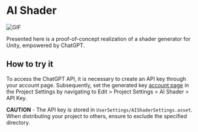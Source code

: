 # AI Shader

![GIF](https://user-images.githubusercontent.com/343936/223034386-cf69f2a2-d8ec-4537-9f1b-37051542b1cd.gif)

Presented here is a proof-of-concept realization of a shader generator for Unity, empowered by ChatGPT.

## How to try it

To access the ChatGPT API, it is necessary to create an API key through your account page. 
Subsequently, set the generated key [account page](https://platform.openai.com/account/api-keys) 
in the Project Settings by navigating to Edit > Project Settings > AI Shader > API Key.

**CAUTION** - The API key is stored in `UserSettings/AIShaderSettings.asset`.
When distributing your project to others, ensure to exclude the specified directory.
